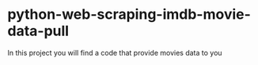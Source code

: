# python-web-scraping-imdb-movie-data-pull
In this project you will find a code that provide movies data to you
